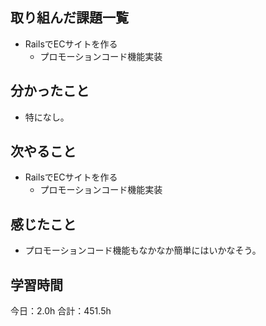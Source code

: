 ## 取り組んだ課題一覧
*  RailsでECサイトを作る
   * プロモーションコード機能実装
## 分かったこと
* 特になし。
  
    
    

## 次やること
*  RailsでECサイトを作る
   *  プロモーションコード機能実装
## 感じたこと
*  プロモーションコード機能もなかなか簡単にはいかなそう。
 
## 学習時間
今日：2.0h
合計：451.5h
